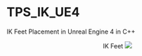 # TPS_IK_UE4

IK Feet Placement in Unreal Engine 4 in C++

<p align="center"> IK Feet
<img src="FPS_IK_UE4/Gifs/DemoIK.gif">
</p>
